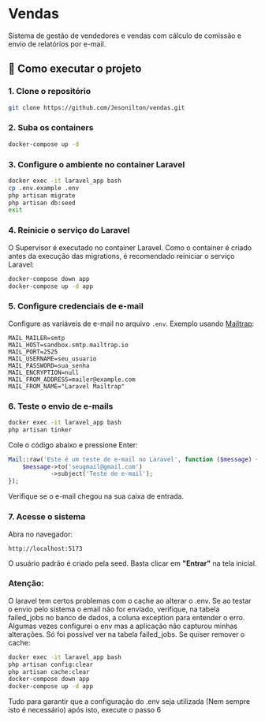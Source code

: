 # Vendas

Sistema de gestão de vendedores e vendas com cálculo de comissão e envio de relatórios por e-mail.

## 🚀 Como executar o projeto

### 1. Clone o repositório
```bash
git clone https://github.com/Jesonilton/vendas.git
```

### 2. Suba os containers
```bash
docker-compose up -d
```

### 3. Configure o ambiente no container Laravel
```bash
docker exec -it laravel_app bash
cp .env.example .env
php artisan migrate
php artisan db:seed
exit
```

### 4. Reinicie o serviço do Laravel

O Supervisor é executado no container Laravel. Como o container é criado antes da execução das migrations, é recomendado reiniciar o serviço Laravel:

```bash
docker-compose down app
docker-compose up -d app
```

### 5. Configure credenciais de e-mail

Configure as variáveis de e-mail no arquivo `.env`. Exemplo usando [Mailtrap](https://mailtrap.io):

```env
MAIL_MAILER=smtp
MAIL_HOST=sandbox.smtp.mailtrap.io
MAIL_PORT=2525
MAIL_USERNAME=seu_usuario
MAIL_PASSWORD=sua_senha
MAIL_ENCRYPTION=null
MAIL_FROM_ADDRESS=mailer@example.com
MAIL_FROM_NAME="Laravel Mailtrap"
```

### 6. Teste o envio de e-mails

```bash
docker exec -it laravel_app bash
php artisan tinker
```

Cole o código abaixo e pressione Enter:

```php
Mail::raw('Este é um teste de e-mail no Laravel', function ($message) {
    $message->to('seugmail@gmail.com')
            ->subject('Teste de e-mail');
});
```

Verifique se o e-mail chegou na sua caixa de entrada.

### 7. Acesse o sistema

Abra no navegador:
```
http://localhost:5173
```

O usuário padrão é criado pela seed. Basta clicar em **"Entrar"** na tela inicial.

### Atenção:

O laravel tem certos problemas com o cache ao alterar o .env. Se ao testar o envio pelo sistema o email não for enviado, verifique, na tabela failed_jobs no banco de dados, a coluna exception para entender o erro. Algumas vezes configurei o env mas a aplicação não capturou minhas alterações. Só foi possível ver na tabela failed_jobs. Se quiser remover o cache:

```bash
docker exec -it laravel_app bash
php artisan config:clear
php artisan cache:clear
docker-compose down app
docker-compose up -d app
```
Tudo para garantir que a configuração do .env seja utilizada (Nem sempre isto é necessário)
após isto, execute o passo 6
